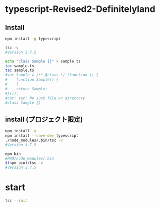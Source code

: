 # typescript-Revised2-Definitelyland

## Install

```bash
npm install -g typescript

tsc -v
#Version 3.7.5

echo "class Sample {}" > sample.ts
tac sample.ts
tac sample.ts
#var Sample = /** @class */ (function () {
#    function Sample() {
#    }
#    return Sample;
#}());
#cat: tac: No such file or directory
#class Sample {}
```

## install (プロジェクト限定)

```bash
npm install -y
npm install --save-dev typescript
./node_modules/.bin/tsc -v
#Version 3.7.5
```

```bash
npm bin
#PWD/node_modules/.bin
$(npm bin)/tsc -v
#Version 3.7.5
```

# start

```bash
tsc --init

```